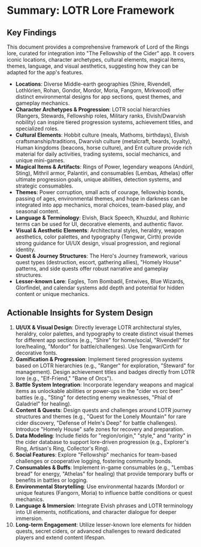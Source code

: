 # Summary: LOTR Lore Framework

## Key Findings
This document provides a comprehensive framework of Lord of the Rings lore, curated for integration into "The Fellowship of the Cider" app. It covers iconic locations, character archetypes, cultural elements, magical items, themes, language, and visual aesthetics, suggesting how they can be adapted for the app's features.

- **Locations**: Diverse Middle-earth geographies (Shire, Rivendell, Lothlórien, Rohan, Gondor, Mordor, Moria, Fangorn, Mirkwood) offer distinct environmental designs for app sections, quest themes, and gameplay mechanics.
- **Character Archetypes & Progression**: LOTR social hierarchies (Rangers, Stewards, Fellowship roles, Military ranks, Elvish/Dwarvish nobility) can inspire tiered progression systems, achievement titles, and specialized roles.
- **Cultural Elements**: Hobbit culture (meals, Mathoms, birthdays), Elvish craftsmanship/traditions, Dwarvish culture (metalcraft, beards, loyalty), Human kingdoms (beacons, horse culture), and Ent culture provide rich material for daily activities, trading systems, social mechanics, and unique mini-games.
- **Magical Items & Artifacts**: Rings of Power, legendary weapons (Andúril, Sting), Mithril armor, Palantíri, and consumables (Lembas, Athelas) offer ultimate progression goals, unique abilities, detection systems, and strategic consumables.
- **Themes**: Power corruption, small acts of courage, fellowship bonds, passing of ages, environmental themes, and hope in darkness can be integrated into app mechanics, moral choices, team-based play, and seasonal content.
- **Language & Terminology**: Elvish, Black Speech, Khuzdul, and Rohirric terms can be used for UI, decorative elements, and authentic flavor.
- **Visual & Aesthetic Elements**: Architectural styles, heraldry, weapon aesthetics, color palettes, and typography (Tengwar, Cirth) provide strong guidance for UI/UX design, visual progression, and regional identity.
- **Quest & Journey Structures**: The Hero's Journey framework, various quest types (destruction, escort, gathering allies), "Homely House" patterns, and side quests offer robust narrative and gameplay structures.
- **Lesser-known Lore**: Eagles, Tom Bombadil, Entwives, Blue Wizards, Glorfindel, and calendar systems add depth and potential for hidden content or unique mechanics.

## Actionable Insights for System Design

1.  **UI/UX & Visual Design**: Directly leverage LOTR architectural styles, heraldry, color palettes, and typography to create distinct visual themes for different app sections (e.g., "Shire" for home/social, "Rivendell" for lore/healing, "Mordor" for battle/challenges). Use Tengwar/Cirth for decorative fonts.
2.  **Gamification & Progression**: Implement tiered progression systems based on LOTR hierarchies (e.g., "Ranger" for exploration, "Steward" for management). Design achievement titles and badges directly from LOTR lore (e.g., "Elf-Friend," "Bane of Orcs").
3.  **Battle System Integration**: Incorporate legendary weapons and magical items as unlockable abilities or power-ups in the "cider vs orc beer" battles (e.g., "Sting" for detecting enemy weaknesses, "Phial of Galadriel" for healing).
4.  **Content & Quests**: Design quests and challenges around LOTR journey structures and themes (e.g., "Quest for the Lonely Mountain" for rare cider discovery, "Defense of Helm's Deep" for battle challenges). Introduce "Homely House" safe zones for recovery and preparation.
5.  **Data Modeling**: Include fields for "region/origin," "style," and "rarity" in the cider database to support lore-driven progression (e.g., Explorer's Ring, Artisan's Ring, Collector's Ring).
6.  **Social Features**: Explore "Fellowship" mechanics for team-based challenges or cooperative logging, fostering community bonds.
7.  **Consumables & Buffs**: Implement in-game consumables (e.g., "Lembas bread" for energy, "Athelas" for healing) that provide temporary buffs or benefits in battles or logging.
8.  **Environmental Storytelling**: Use environmental hazards (Mordor) or unique features (Fangorn, Moria) to influence battle conditions or quest mechanics.
9.  **Language & Immersion**: Integrate Elvish phrases and LOTR terminology into UI elements, notifications, and character dialogue for deeper immersion.
10. **Long-term Engagement**: Utilize lesser-known lore elements for hidden quests, secret ciders, or advanced challenges to reward dedicated players and extend content lifespan.